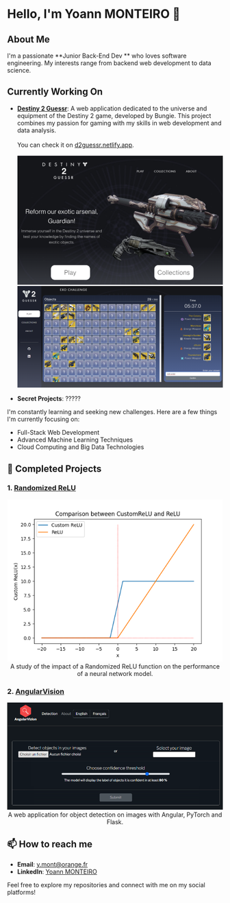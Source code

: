 # Hello, I'm Yoann MONTEIRO 👋

##  About Me

I'm a passionate **Junior Back-End Dev ** who loves software engineering. My interests range from backend web development to data science.

## Currently Working On

- **[Destiny 2 Guessr](https://github.com/Yoannmont/Destiny-2-guessr)**: A web application dedicated to the universe and equipment of the Destiny 2 game, developed by Bungie. This project combines my passion for gaming with my skills in web development and data analysis.<br/><br/>
You can check it on [d2guessr.netlify.app](https://d2guessr.netlify.app).<br/><br/>
![d2g_preview](Destiny_2_Guessr_preview.png)
![AngularVision](exo_challenge.png)  

- **Secret Projects**: ?????

I'm constantly learning and seeking new challenges. Here are a few things I'm currently focusing on:

- Full-Stack Web Development
- Advanced Machine Learning Techniques
- Cloud Computing and Big Data Technologies



## 🌟 Completed Projects

### 1. [Randomized ReLU](https://github.com/Yoannmont/Randomized-ReLU)
<p align="center">
<img src="CustomReLU_comparison.png" alt="Randomized ReLU"/><br/>
A study of the impact of a Randomized ReLU function on the performance of a neural network model.
</p>

### 2. [AngularVision](https://github.com/Yoannmont/AngularVizion)
<p align="center">
<img src="angularvizion.png" alt="Randomized ReLU"/><br/>
A web application for object detection on images with Angular, PyTorch and Flask.
</p>

## 📫 How to reach me

- **Email**: y.mont@orange.fr
- **LinkedIn**: [Yoann MONTEIRO](https://www.linkedin.com/in/yoann-monteiro-471321210/)


Feel free to explore my repositories and connect with me on my social platforms!
